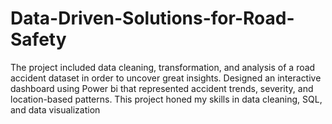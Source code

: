 # Data-Driven-Solutions-for-Road-Safety
 The project included data cleaning, transformation, and analysis of a road accident dataset in order to uncover great insights.
 Designed an interactive dashboard using Power bi that represented accident trends, severity, and location-based patterns. 
 This project honed my skills in data cleaning, SQL, and data visualization
